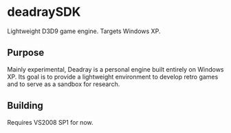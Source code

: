 # deadraySDK
Lightweight D3D9 game engine. Targets Windows XP.

## Purpose
Mainly experimental, Deadray is a personal engine built entirely on Windows XP. Its goal is to provide a lightweight environment to develop retro games and to serve as a sandbox for research.

## Building
Requires VS2008 SP1 for now.
